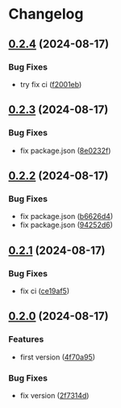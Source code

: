 # Changelog

## [0.2.4](https://github.com/nicepkg/poe2gpt/compare/poe2gpt-v0.2.3...poe2gpt-v0.2.4) (2024-08-17)


### Bug Fixes

* try fix ci ([f2001eb](https://github.com/nicepkg/poe2gpt/commit/f2001eb47b7291040e534c64ea849d0f6ca1337f))

## [0.2.3](https://github.com/nicepkg/poe2gpt/compare/poe2gpt-v0.2.2...poe2gpt-v0.2.3) (2024-08-17)


### Bug Fixes

* fix package.json ([8e0232f](https://github.com/nicepkg/poe2gpt/commit/8e0232fbd9c6fd50096a43ee72b06c27ec08a766))

## [0.2.2](https://github.com/nicepkg/poe2gpt/compare/poe2gpt-v0.2.1...poe2gpt-v0.2.2) (2024-08-17)


### Bug Fixes

* fix package.json ([b6626d4](https://github.com/nicepkg/poe2gpt/commit/b6626d4b44d54dd2ce34e4b6ae1342c3852b04ad))
* fix package.json ([94252d6](https://github.com/nicepkg/poe2gpt/commit/94252d6240b863c47e71bcf25ad1412e9fcb06c1))

## [0.2.1](https://github.com/nicepkg/poe2gpt/compare/poe2gpt-v0.2.0...poe2gpt-v0.2.1) (2024-08-17)


### Bug Fixes

* fix ci ([ce19af5](https://github.com/nicepkg/poe2gpt/commit/ce19af596ebfaee83a797df74028ec53f93c7536))

## [0.2.0](https://github.com/nicepkg/poe2gpt/compare/poe2gpt-v0.1.0...poe2gpt-v0.2.0) (2024-08-17)


### Features

* first version ([4f70a95](https://github.com/nicepkg/poe2gpt/commit/4f70a953858c343ece3505fdd1eb43d2ae4143a5))


### Bug Fixes

* fix version ([2f7314d](https://github.com/nicepkg/poe2gpt/commit/2f7314d39c8856eb7af086f05d274ec79f9d8e99))
